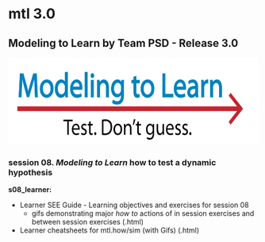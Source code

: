 # mtl 3.0

## Modeling to Learn by Team PSD - Release 3.0

<img src = "https://github.com/lzim/teampsd/blob/master/resources/logos/mtl_testdontguess_sm.png"
     height = "175" width = "650">

### session 08. *Modeling to Learn* how to test a **dynamic hypothesis**

**s08_learner:**

- Learner SEE Guide - Learning objectives and exercises for session 08
  - gifs demonstrating major *how to* actions of in session exercises and between session exercises (.html)
- Learner cheatsheets for mtl.how/sim (with Gifs) (.html)
